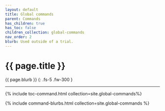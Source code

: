 ```yaml
---
layout: default
title: Global commands
parent: Commands
has_children: true
has_toc: false
children_collection: global-commands
nav_order: 2
blurb: Used outside of a trial.
--- 
```


# {{ page.title }}

{{ page.blurb }}
{: .fs-5 .fw-300 }

---

<!-- Command TOC -->
{% include toc-command.html collection=site.global-commands%}

<!-- Command blurbs -->
{% include command-blurbs.html collection=site.global-commands %}

